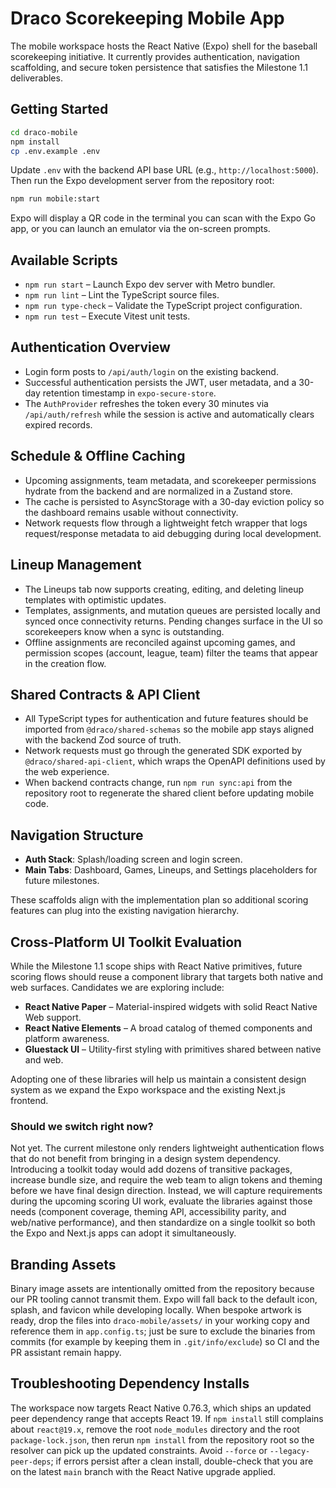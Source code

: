 # Draco Scorekeeping Mobile App

The mobile workspace hosts the React Native (Expo) shell for the baseball scorekeeping initiative. It currently provides authentication, navigation scaffolding, and secure token persistence that satisfies the Milestone 1.1 deliverables.

## Getting Started

```bash
cd draco-mobile
npm install
cp .env.example .env
```

Update `.env` with the backend API base URL (e.g., `http://localhost:5000`). Then run the Expo development server from the repository root:

```bash
npm run mobile:start
```

Expo will display a QR code in the terminal you can scan with the Expo Go app, or you can launch an emulator via the on-screen prompts.

## Available Scripts

- `npm run start` – Launch Expo dev server with Metro bundler.
- `npm run lint` – Lint the TypeScript source files.
- `npm run type-check` – Validate the TypeScript project configuration.
- `npm run test` – Execute Vitest unit tests.

## Authentication Overview

- Login form posts to `/api/auth/login` on the existing backend.
- Successful authentication persists the JWT, user metadata, and a 30-day retention timestamp in `expo-secure-store`.
- The `AuthProvider` refreshes the token every 30 minutes via `/api/auth/refresh` while the session is active and automatically clears expired records.

## Schedule & Offline Caching

- Upcoming assignments, team metadata, and scorekeeper permissions hydrate from the backend and are normalized in a Zustand store.
- The cache is persisted to AsyncStorage with a 30-day eviction policy so the dashboard remains usable without connectivity.
- Network requests flow through a lightweight fetch wrapper that logs request/response metadata to aid debugging during local development.

## Lineup Management

- The Lineups tab now supports creating, editing, and deleting lineup templates with optimistic updates.
- Templates, assignments, and mutation queues are persisted locally and synced once connectivity returns. Pending changes surface in the UI so scorekeepers know when a sync is outstanding.
- Offline assignments are reconciled against upcoming games, and permission scopes (account, league, team) filter the teams that appear in the creation flow.

## Shared Contracts & API Client

- All TypeScript types for authentication and future features should be imported from `@draco/shared-schemas` so the mobile app stays aligned with the backend Zod source of truth.
- Network requests must go through the generated SDK exported by `@draco/shared-api-client`, which wraps the OpenAPI definitions used by the web experience.
- When backend contracts change, run `npm run sync:api` from the repository root to regenerate the shared client before updating mobile code.

## Navigation Structure

- **Auth Stack**: Splash/loading screen and login screen.
- **Main Tabs**: Dashboard, Games, Lineups, and Settings placeholders for future milestones.

These scaffolds align with the implementation plan so additional scoring features can plug into the existing navigation hierarchy.

## Cross-Platform UI Toolkit Evaluation

While the Milestone 1.1 scope ships with React Native primitives, future scoring flows should reuse a component library that targets both native and web surfaces. Candidates we are exploring include:

- **React Native Paper** – Material-inspired widgets with solid React Native Web support.
- **React Native Elements** – A broad catalog of themed components and platform awareness.
- **Gluestack UI** – Utility-first styling with primitives shared between native and web.

Adopting one of these libraries will help us maintain a consistent design system as we expand the Expo workspace and the existing Next.js frontend.

### Should we switch right now?

Not yet. The current milestone only renders lightweight authentication flows that do not benefit from bringing in a design system dependency. Introducing a toolkit today would add dozens of transitive packages, increase bundle size, and require the web team to align tokens and theming before we have final design direction. Instead, we will capture requirements during the upcoming scoring UI work, evaluate the libraries against those needs (component coverage, theming API, accessibility parity, and web/native performance), and then standardize on a single toolkit so both the Expo and Next.js apps can adopt it simultaneously.

## Branding Assets

Binary image assets are intentionally omitted from the repository because our PR tooling cannot transmit them. Expo will fall back to the default icon, splash, and favicon while developing locally. When bespoke artwork is ready, drop the files into `draco-mobile/assets/` in your working copy and reference them in `app.config.ts`; just be sure to exclude the binaries from commits (for example by keeping them in `.git/info/exclude`) so CI and the PR assistant remain happy.

## Troubleshooting Dependency Installs

The workspace now targets React Native 0.76.3, which ships an updated peer dependency range that accepts React 19.
If `npm install` still complains about `react@19.x`, remove the root `node_modules` directory and the root `package-lock.json`, then rerun `npm install` from the repository root so the resolver can pick up the updated constraints.
Avoid `--force` or `--legacy-peer-deps`; if errors persist after a clean install, double-check that you are on the latest `main` branch with the React Native upgrade applied.
